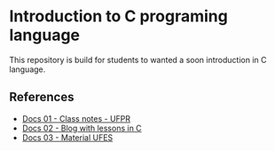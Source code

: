 # Introduction to C programing language

This repository is build for students to wanted a soon introduction in C language.


## References

 - [Docs 01 - Class notes - UFPR](https://www.inf.ufpr.br/cursos/ci067/Docs/NotasAula.pdf)
 - [Docs 02 - Blog with lessons in C ](https://programacaodescomplicada.wordpress.com/complementar/)
 - [Docs 03 - Material UFES ](https://repositorio.ufes.br/bitstream/10/6800/1/Introdu%C3%A7%C3%A3o_C_10_Aulas.pdf)

